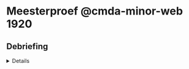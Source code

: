 # Meesterproef @cmda-minor-web 1920

## Debriefing
<details>
  # Debriefing FoxFit
## Inleiding:
Het Foxfit platform is een mobiele applicatie voor kinderen en een website voor behandelaren met als doel kinderen met astma behandelen door ze te motiveren en ondersteunen om meer te bewegen. Foxfit is onderdeel van de SIMBA studie en is op dit moment bezig met een pilot.
Astma behandelen
Foxfit werkt samen met een beweegmonitor en helpt kinderen met astma om hun beweegactiviteiten te plannen en daadwerkelijk uit te voeren. Ontwikkeld door GainPlay Studio in nauwe samenwerking met de Hogeschool van Amsterdam.

## Wat wil de opdrachtgever:
Annette Brons wil de huidige datavisualisaties van de data duidelijker en uitgebreider beschikbaar hebben. Voor het kind moeten de datavisualisaties duidelijker worden, voor de zorgbegeleiders moeten de visualisaties meer gedetailleerd worden om zo de data beter te kunnen gebruiken.
 
### Gegevens contactpersoon
Annette Brons
0621156976
a.e.brons@hva.nl

## Opdracht:
Op dit moment kunnen de zorgverleners die kinderen met astma begeleiden in enkele simpele grafieken per week zien wat de voortgang is. Deze geven te weinig informatie en maken het voor de gebruikers lastig om per week de voortgang te vergelijken. 
 
Daarnaast blijken zorgverleners de grafieken die eigenlijk puur voor hen bedoeld waren ook te gebruiken om de kinderen hun voortgang uit te leggen. Zodoende zou het een fijne toevoeging zijn om de grafieken ook weer te geven op een manier dat het voor de kinderen makkelijk te interpreteren is.
 
Bij deze datavisualisaties maken wij gebruik van data die verzameld wordt door de beweegmeter die deze kinderen gedurende een periode van zes weken dragen. De data van de eerste week dient als nulmeting. 

## Welke middelen hebben wij nodig:
- Database met de beschikbare data
- Testdata in een JSON / excel / csv bestand, voor 6 weken. Het liefst alle beschikbare data van het kind.

## Requirements:
### Voor kinderen:
- Simpel en aantrekkelijk voor kinderen van 7 - 12 jaar
- Score van beweegmeter die zij zelf ook zien in grafiek opnemen
- Duidelijk aangeven in de grafiek of het dagdoel wel of niet behaald is
- Behaalde trofeeën kunnen terugvinden in de grafieken

### Voor de zorgverleners:
- Gedetailleerdere visualisaties  over de data
- De mogelijkheid om weken met elkaar te kunnen vergelijken
- Beweeggedrag inzichtelijk maken
- Relaties kunnen leggen via de beschikbare data

## Planning:
Op elke vrijdag aan het eind van elke week, zullen wij om 16.00 uur onze voortgang bespreken met de opdrachtgever. Op elke maandag zullen wij met onze Coach Laurens de progressie van het project bespreken.
### Voorlopige planning:
**Week 1:**
- Data ophalen, connectie database samen met het definiëren van de queries.

**Week 2:**
- Eerst versie van de visualisaties

**Week 3:**
- Visualisaties interactief maken

**Week 4:**
- Feedback toepassen van de visualisaties
- Dashboard maken wat past bij de visualisaties

**Week 5:**
- Laatste feedback verwerken
- Presenteren
</details>
